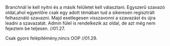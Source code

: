 Branchnál le kell nyitni és a másik felületet kell választani.
Egyszerű szavazó oldal,ahol egyenlőre csak egy adott témában tud a sikeresen regisztrált felhasználó szavazni.
Majd esetlegesen visszavonni a szavazást és újra leadni a szavazatát.
Admin fülel is rendelkezik az oldal, de azt még nem fejeztem be teljesen. //01.27.

Csak gyors felépítémény,nincs OOP //01.29.
